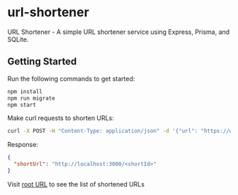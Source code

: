 # url-shortener

URL Shortener - A simple URL shortener service using Express, Prisma, and SQLite.

## Getting Started

Run the following commands to get started:

```bash
npm install
npm run migrate
npm start
```

Make curl requests to shorten URLs:

```bash
curl -X POST -H "Content-Type: application/json" -d '{"url": "https://www.google.com"}' http://localhost:3000/shorten
```

Response:

```json
{
  "shortUrl": "http://localhost:3000/<shortId>"
}
```

Visit [root URL](http://localhost:3000/) to see the list of shortened URLs
